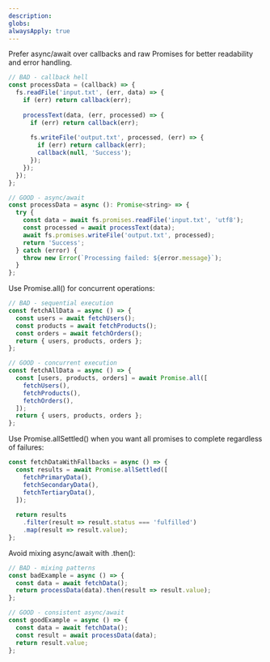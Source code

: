 ```yaml
---
description: 
globs: 
alwaysApply: true
---
```

Prefer async/await over callbacks and raw Promises for better readability and error handling.

```js
// BAD - callback hell
const processData = (callback) => {
  fs.readFile('input.txt', (err, data) => {
    if (err) return callback(err);
    
    processText(data, (err, processed) => {
      if (err) return callback(err);
      
      fs.writeFile('output.txt', processed, (err) => {
        if (err) return callback(err);
        callback(null, 'Success');
      });
    });
  });
};
```

```js
// GOOD - async/await
const processData = async (): Promise<string> => {
  try {
    const data = await fs.promises.readFile('input.txt', 'utf8');
    const processed = await processText(data);
    await fs.promises.writeFile('output.txt', processed);
    return 'Success';
  } catch (error) {
    throw new Error(`Processing failed: ${error.message}`);
  }
};
```

Use Promise.all() for concurrent operations:

```js
// BAD - sequential execution
const fetchAllData = async () => {
  const users = await fetchUsers();
  const products = await fetchProducts();
  const orders = await fetchOrders();
  return { users, products, orders };
};
```

```js
// GOOD - concurrent execution
const fetchAllData = async () => {
  const [users, products, orders] = await Promise.all([
    fetchUsers(),
    fetchProducts(),
    fetchOrders(),
  ]);
  return { users, products, orders };
};
```

Use Promise.allSettled() when you want all promises to complete regardless of failures:

```js
const fetchDataWithFallbacks = async () => {
  const results = await Promise.allSettled([
    fetchPrimaryData(),
    fetchSecondaryData(),
    fetchTertiaryData(),
  ]);
  
  return results
    .filter(result => result.status === 'fulfilled')
    .map(result => result.value);
};
```

Avoid mixing async/await with .then():

```js
// BAD - mixing patterns
const badExample = async () => {
  const data = await fetchData();
  return processData(data).then(result => result.value);
};
```

```js
// GOOD - consistent async/await
const goodExample = async () => {
  const data = await fetchData();
  const result = await processData(data);
  return result.value;
};
```